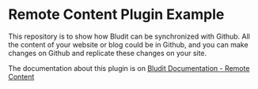 # Remote Content Plugin Example
This repository is to show how Bludit can be synchronized with Github. All the content of your website or blog could be in Github, and you can make changes on Github and replicate these changes on your site.

The documentation about this plugin is on [Bludit Documentation - Remote Content](https://docs.bludit.com/en/bludit-pro/remote-content)
